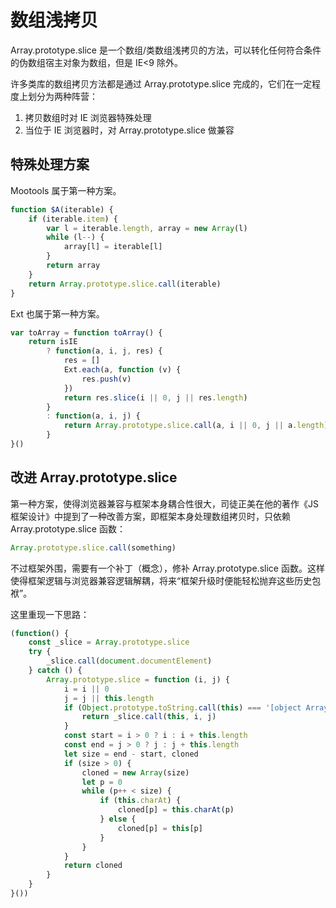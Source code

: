 # 数组浅拷贝

Array.prototype.slice 是一个数组/类数组浅拷贝的方法，可以转化任何符合条件的伪数组宿主对象为数组，但是 IE<9 除外。

许多类库的数组拷贝方法都是通过 Array.prototype.slice 完成的，它们在一定程度上划分为两种阵营：

1. 拷贝数组时对 IE 浏览器特殊处理
2. 当位于 IE 浏览器时，对 Array.prototype.slice 做兼容

## 特殊处理方案

Mootools 属于第一种方案。

```js
function $A(iterable) {
    if (iterable.item) {
        var l = iterable.length, array = new Array(l)
        while (l--) {
            array[l] = iterable[l]
        }
        return array
    }
    return Array.prototype.slice.call(iterable)
}
```

Ext 也属于第一种方案。

```js
var toArray = function toArray() {
    return isIE
        ? function(a, i, j, res) {
            res = []
            Ext.each(a, function (v) {
                res.push(v)
            })
            return res.slice(i || 0, j || res.length)
        }
        : function(a, i, j) {
            return Array.prototype.slice.call(a, i || 0, j || a.length)
        }
}()
```

## 改进 Array.prototype.slice

第一种方案，使得浏览器兼容与框架本身耦合性很大，司徒正美在他的著作《JS框架设计》中提到了一种改善方案，即框架本身处理数组拷贝时，只依赖 Array.prototype.slice 函数：

```js
Array.prototype.slice.call(something)
```

不过框架外围，需要有一个补丁（概念），修补 Array.prototype.slice 函数。这样使得框架逻辑与浏览器兼容逻辑解耦，将来“框架升级时便能轻松抛弃这些历史包袱”。

这里重现一下思路：

```js
(function() {
    const _slice = Array.prototype.slice
    try {
        _slice.call(document.documentElement)
    } catch () {
        Array.prototype.slice = function (i, j) {
            i = i || 0
            j = j || this.length
            if (Object.prototype.toString.call(this) === '[object Array]') {
                return _slice.call(this, i, j)
            }
            const start = i > 0 ? i : i + this.length
            const end = j > 0 ? j : j + this.length
            let size = end - start, cloned
            if (size > 0) {
                cloned = new Array(size)
                let p = 0
                while (p++ < size) {
                    if (this.charAt) {
                        cloned[p] = this.charAt(p)
                    } else {
                        cloned[p] = this[p]
                    }
                }
            }
            return cloned
        }
    }
}())
```